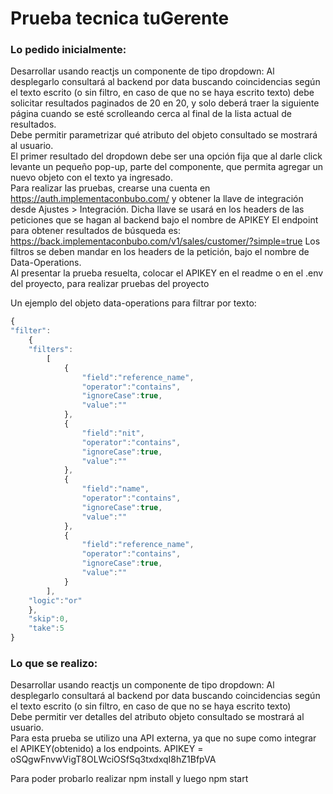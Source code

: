 # Prueba tecnica tuGerente

### Lo pedido inicialmente:

Desarrollar usando reactjs un componente de tipo dropdown:
Al desplegarlo consultará al backend por data buscando coincidencias según el texto escrito (o sin filtro, en caso de que no se haya escrito texto)
debe solicitar resultados paginados de 20 en 20, y solo deberá traer la siguiente página cuando se esté scrolleando cerca al final de la lista actual de resultados. <br/>
Debe permitir parametrizar qué atributo del objeto consultado se mostrará al usuario. <br/>
El primer resultado del dropdown debe ser una opción fija que al darle click levante un pequeño pop-up, parte del componente, que permita agregar un nuevo objeto con el texto ya ingresado. <br/>
Para realizar las pruebas, crearse una cuenta en https://auth.implementaconbubo.com/ y obtener la llave de integración desde Ajustes > Integración.
Dicha llave se usará en los headers de las peticiones que se hagan al backend bajo el nombre de APIKEY
El endpoint para obtener resultados de búsqueda es: https://back.implementaconbubo.com/v1/sales/customer/?simple=true
Los filtros se deben mandar en los headers de la petición, bajo el nombre de Data-Operations. <br/>
Al presentar la prueba resuelta, colocar el APIKEY en el readme o en el .env del proyecto, para realizar pruebas del proyecto

Un ejemplo del objeto data-operations para filtrar por texto:

```js
{
"filter":
    {
    "filters":
        [
            {
                "field":"reference_name",
                "operator":"contains",
                "ignoreCase":true,
                "value":""
            },
            {
                "field":"nit",
                "operator":"contains",
                "ignoreCase":true,
                "value":""
            },
            {
                "field":"name",
                "operator":"contains",
                "ignoreCase":true,
                "value":""
            },
            {
                "field":"reference_name",
                "operator":"contains",
                "ignoreCase":true,
                "value":""
            }
        ],
    "logic":"or"
    },
    "skip":0,
    "take":5
}
```

### Lo que se realizo:

Desarrollar usando reactjs un componente de tipo dropdown:
Al desplegarlo consultará al backend por data buscando coincidencias según el texto escrito (o sin filtro, en caso de que no se haya escrito texto)<br/>
Debe permitir ver detalles del atributo objeto consultado se mostrará al usuario. <br/>
Para esta prueba se utilizo una API externa, ya que no supe como integrar el APIKEY(obtenido) a los endpoints.
APIKEY = oSQgwFnvwVigT8OLWciOSfSq3txdxqI8hZ1BfpVA

Para poder probarlo realizar npm install y luego npm start

